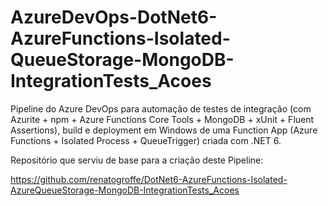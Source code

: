 # AzureDevOps-DotNet6-AzureFunctions-Isolated-QueueStorage-MongoDB-IntegrationTests_Acoes
Pipeline do Azure DevOps para automação de testes de integração (com Azurite + npm + Azure Functions Core Tools + MongoDB + xUnit + Fluent Assertions), build e deployment em Windows de uma Function App (Azure Functions + Isolated Process + QueueTrigger) criada com .NET 6.

Repositório que serviu de base para a criação deste Pipeline:

https://github.com/renatogroffe/DotNet6-AzureFunctions-Isolated-AzureQueueStorage-MongoDB-IntegrationTests_Acoes